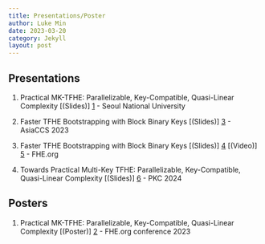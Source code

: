 ```yaml
---
title: Presentations/Poster
author: Luke Min
date: 2023-03-20
category: Jekyll
layout: post
---
```


Presentations
-------------

1. Practical MK-TFHE: Parallelizable, Key-Compatible, Quasi-Linear Complexity [(Slides)] [1] - Seoul National University

2. Faster TFHE Bootstrapping with Block Binary Keys [(Slides)] [3] - AsiaCCS 2023

3. Faster TFHE Bootstrapping with Block Binary Keys [(Slides)] [4] [(Video)] [5] - FHE.org

4. Towards Practical Multi-Key TFHE: Parallelizable, Key-Compatible, Quasi-Linear Complexity [(Slides)] [6] - PKC 2024

Posters
-------------

1. Practical MK-TFHE: Parallelizable, Key-Compatible, Quasi-Linear Complexity [(Poster)] [2] - FHE.org conference 2023

[1]: https://github.com/snu-lukemin/snu-lukemin.github.io/blob/master/files/MKTFHE.pptx
[2]: https://github.com/snu-lukemin/snu-lukemin.github.io/blob/master/files/MKTFHE_poster.pdf
[3]: https://github.com/snu-lukemin/snu-lukemin.github.io/blob/master/files/_ASIACCS23__Block_Key_PPT.pdf
[4]: https://github.com/snu-lukemin/snu-lukemin.github.io/blob/master/files/_FHE_org_Block_Key_PPT.pdf
[5]: https://www.youtube.com/watch?v=SkdnewzruNA
[6]: https://github.com/snu-lukemin/snu-lukemin.github.io/blob/master/files/_PKC24__MKTFHE.pdf